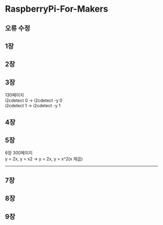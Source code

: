 # RaspberryPi-For-Makers

오류 수정
----------------------------------

1장
----------------------------------
2장
----------------------------------
3장
----------------------------------
130페이지 <br />
i2cdetect 0 -> i2cdetect -y 0<br />
i2cdetect 1 -> i2cdetect -y 1<br />

4장
----------------------------------
5장
----------------------------------
6장
300페이지 <br />
y = 2x, y = x2 -> y = 2x, y = x^2(x 제곱)<br />

----------------------------------
7장
----------------------------------
8장
----------------------------------
9장
----------------------------------
